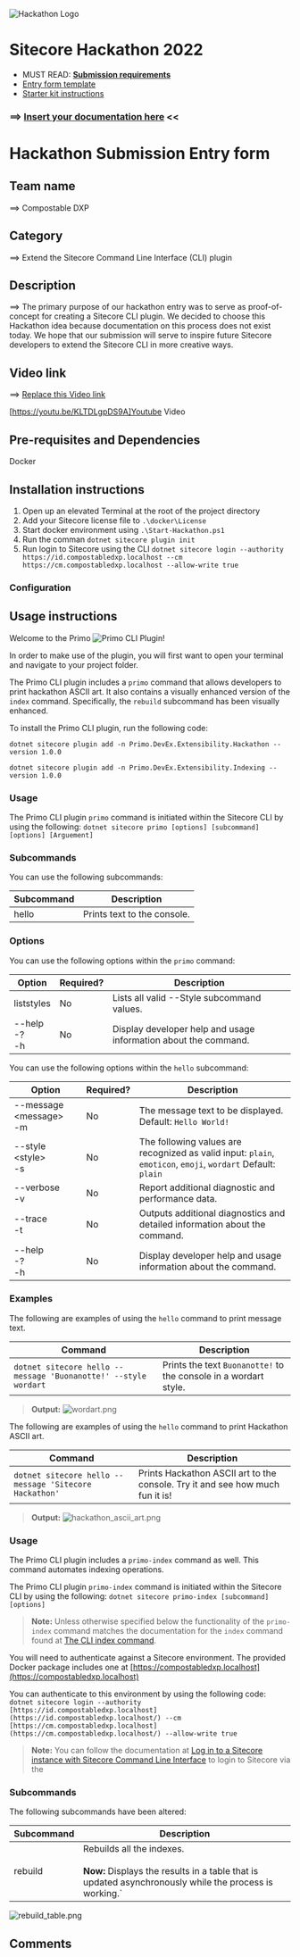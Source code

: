 ![Hackathon Logo](docs/images/hackathon.png?raw=true "Hackathon Logo")
# Sitecore Hackathon 2022

- MUST READ: **[Submission requirements](SUBMISSION_REQUIREMENTS.md)**
- [Entry form template](ENTRYFORM.md)
- [Starter kit instructions](STARTERKIT_INSTRUCTIONS.md)
  

### ⟹ [Insert your documentation here](ENTRYFORM.md) <<

# Hackathon Submission Entry form

<!--
You can find a very good reference to Github flavoured markdown reference in [this cheatsheet](https://github.com/adam-p/markdown-here/wiki/Markdown-Cheatsheet). If you want something a bit more WYSIWYG for editing then could use [StackEdit](https://stackedit.io/app) which provides a more user friendly interface for generating the Markdown code. Those of you who are [VS Code fans](https://code.visualstudio.com/docs/languages/markdown#_markdown-preview) can edit/preview directly in that interface too.
-->

## Team name
⟹ Compostable DXP

## Category
⟹ Extend the Sitecore Command Line Interface (CLI) plugin

## Description
⟹ The primary purpose of our hackathon entry was to serve as proof-of-concept for creating a Sitecore CLI plugin. We decided to choose this Hackathon idea because documentation on this process does not exist today. We hope that our submission will serve to inspire future Sitecore developers to extend the Sitecore CLI in more creative ways.

<!--
⟹ Write a clear description of your hackathon entry.  

  - Module Purpose
  - What problem was solved (if any)
    - How does this module solve it

    The purpose of our module is fun! Our end goal was simply to get anything at all running as a CLI plugin.

_You can alternately paste a [link here](#docs) to a document within this repo containing the description._
-->

## Video link
<!--
⟹ Provide a video highlighing your Hackathon module submission and provide a link to the video. You can use any video hosting, file share or even upload the video to this repository. _Just remember to update the link below_
-->

⟹ [Replace this Video link](video/GMT20220306-004826_Recording_1628x966.mp4)

[https://youtu.be/KLTDLgpDS9A]Youtube Video

## Pre-requisites and Dependencies
<!--
⟹ Does your module rely on other Sitecore modules or frameworks?

- List any dependencies
- Or other modules that must be installed
- Or services that must be enabled/configured

_Remove this subsection if your entry does not have any prerequisites other than Sitecore_
-->
Docker

## Installation instructions
<!--
⟹ Write a short clear step-wise instruction on how to install your module.  

> _A simple well-described installation process is required to win the Hackathon._  
> Feel free to use any of the following tools/formats as part of the installation:
> - Sitecore Package files
> - Docker image builds
> - Sitecore CLI
> - msbuild
> - npm / yarn
> 
> _Do not use_
> - TDS
> - Unicorn
 
f. ex. 
-->
1. Open up an elevated Terminal at the root of the project directory
2. Add your Sitecore license file to `.\docker\License`
3. Start docker environment using `.\Start-Hackathon.ps1`
4. Run the comman `dotnet sitecore plugin init`
5. Run login to Sitecore using the CLI `dotnet sitecore login --authority https://id.compostabledxp.localhost --cm https://cm.compostabledxp.localhost --allow-write true`

### Configuration
<!--
⟹ If there are any custom configuration that has to be set manually then remember to add all details here.

_Remove this subsection if your entry does not require any configuration that is not fully covered in the installation instructions already_
-->

## Usage instructions
<!--
⟹ Provide documentation about your module, how do the users use your module, where are things located, what do the icons mean, are there any secret shortcuts etc.

Include screenshots where necessary. You can add images to the `./images` folder and then link to them from your documentation:

![Hackathon Logo](docs/images/hackathon.png?raw=true "Hackathon Logo")

You can embed images of different formats too:

![Deal With It](docs/images/deal-with-it.gif?raw=true "Deal With It")

And you can embed external images too:

![Random](https://thiscatdoesnotexist.com/)
-->

Welcome to the Primo ![Primo](pinched-fingers_1f90c.png) CLI Plugin!

In order to make use of the plugin, you will first want to open your terminal and navigate to your project folder.

The Primo CLI plugin includes a `primo` command that allows developers to print hackathon ASCII art.
It also contains a visually enhanced version of the `index` command. Specifically, the `rebuild` subcommand has been visually enhanced.

To install the Primo CLI plugin, run the following code:

`dotnet sitecore plugin add -n Primo.DevEx.Extensibility.Hackathon --version 1.0.0`

`dotnet sitecore plugin add -n Primo.DevEx.Extensibility.Indexing --version 1.0.0`

### Usage
The Primo CLI plugin `primo` command is initiated within the Sitecore CLI by using the following:
`dotnet sitecore primo [options] [subcommand] [options] [Arguement]`

### Subcommands
You can use the following subcommands:

| Subcommand | Description |
|-------|----------|
| hello | Prints text to the console. |

### Options
You can use the following options within the `primo` command:

| Option | Required? | Description |
|-------|-----|----------|
| liststyles | No | Lists all valid \-\-Style subcommand values. |
| \-\-help<br/>-?<br/>-h | No | Display developer help and usage information about the command. |

You can use the following options within the `hello` subcommand:

| Option | Required? | Description |
|-------|-----|----------|
| \-\-message \<message><br/>-m | No | The message text to be displayed. Default: `Hello World!` |
| \-\-style \<style><br/>-s | No | The following values are recognized as valid input: `plain`, `emoticon`, `emoji`, `wordart` Default: `plain`|
| \-\-verbose<br/>-v | No | Report additional diagnostic and performance data. |
| \-\-trace<br/>-t | No | Outputs additional diagnostics and detailed information about the command. |
| \-\-help<br/>-?<br/>-h | No | Display developer help and usage information about the command. |

### Examples

The following are examples of using the `hello` command to print message text.

| Command | Description |
|-------|----------|
| `dotnet sitecore hello --message 'Buonanotte!' --style wordart` | Prints the text `Buonanotte!` to the console in a wordart style. |

> **Output:** ![wordart.png](wordart.png)

The following are examples of using the `hello` command to print Hackathon ASCII art.

| Command | Description |
|-------|----------|
| `dotnet sitecore hello --message 'Sitecore Hackathon'` | Prints Hackathon ASCII art to the console. Try it and see how much fun it is! |

> **Output:** ![hackathon_ascii_art.png](hackathon_ascii_art.png)

### Usage
The Primo CLI plugin includes a `primo-index` command as well. This command automates indexing operations.

The Primo CLI plugin `primo-index` command is initiated within the Sitecore CLI by using the following:
`dotnet sitecore primo-index [subcommand] [options]`

> **Note:** Unless otherwise specified below the functionality of the `primo-index` command matches the documentation for the `index` command found at [The CLI index command](https://doc.sitecore.com/xp/en/developers/101/developer-tools/the-cli-index-command.html).

You will need to authenticate against a Sitecore environment. The provided Docker package includes one at [https://compostabledxp.localhost](https://compostabledxp.localhost)

You can authenticate to this environment by using the following code:
`dotnet sitecore login --authority [https://id.compostabledxp.localhost](https://id.compostabledxp.localhost/) --cm [https://cm.compostabledxp.localhost](https://cm.compostabledxp.localhost/) --allow-write true`

> **Note:** You can follow the documentation at [Log in to a Sitecore instance with Sitecore Command Line Interface](https://doc.sitecore.com/xp/en/developers/101/developer-tools/log-in-to-a-sitecore-instance-with-sitecore-command-line-interface.html) to login to Sitecore via the 

### Subcommands
The following subcommands have been altered:

| Subcommand | Description |
|-------|----------|
| rebuild | Rebuilds all the indexes.<br/><br/>**Now:** Displays the results in a table that is updated asynchronously while the process is working.` |

![rebuild_table.png](rebuild_table.png)

## Comments
<!--
If you'd like to make additional comments that is important for your module entry.
-->
